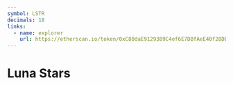 ```yaml
---
symbol: LSTR
decimals: 18
links:
  - name: explorer
    url: https://etherscan.io/token/0xC80daE9129389C4ef6E7DBfAeE40f28DE49dE3a6
---
```


# Luna Stars
